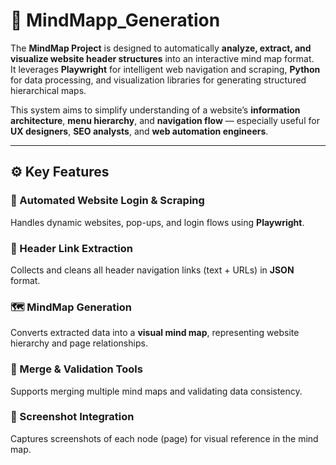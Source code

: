 # 🧠 MindMapp_Generation

The **MindMap Project** is designed to automatically **analyze, extract, and visualize website header structures** into an interactive mind map format.  
It leverages **Playwright** for intelligent web navigation and scraping, **Python** for data processing, and visualization libraries for generating structured hierarchical maps.

This system aims to simplify understanding of a website’s **information architecture**, **menu hierarchy**, and **navigation flow** — especially useful for **UX designers**, **SEO analysts**, and **web automation engineers**.

---

## ⚙️ Key Features

### 🔐 Automated Website Login & Scraping
Handles dynamic websites, pop-ups, and login flows using **Playwright**.

### 🔗 Header Link Extraction
Collects and cleans all header navigation links (text + URLs) in **JSON** format.

### 🗺️ MindMap Generation
Converts extracted data into a **visual mind map**, representing website hierarchy and page relationships.

### 🔄 Merge & Validation Tools
Supports merging multiple mind maps and validating data consistency.

### 📸 Screenshot Integration
Captures screenshots of each node (page) for visual reference in the mind map.
